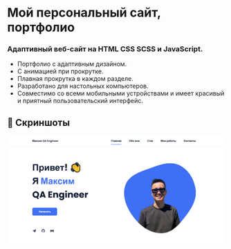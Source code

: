 # Мой персональный сайт, портфолио
### Адаптивный веб-сайт на HTML CSS SCSS и JavaScript.

- Портфолио с адаптивным дизайном.
- С анимацией при прокрутке.
- Плавная прокрутка в каждом разделе.
- Разработано для настольных компьютеров.
- Совместимо со всеми мобильными устройствами и имеет красивый и приятный пользовательский интерфейс.

## 📸 Скриншоты

![preview img](/preview.png)

